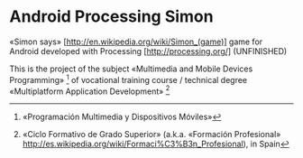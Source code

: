 Android Processing Simon
========================

«Simon says» [http://en.wikipedia.org/wiki/Simon_(game)] game for Android
developed with Processing [http://processing.org/] (UNFINISHED)

This is the project of the subject «Multimedia and Mobile Devices Programming»
[^1] of vocational training course / technical degree «Multiplatform Application
Development» [^2]


[^1]: «Programación Multimedia y Dispositivos Móviles»
[^2]: «Ciclo Formativo de Grado Superior» (a.k.a. «Formación Profesional» http://es.wikipedia.org/wiki/Formaci%C3%B3n_Profesional), in Spain
